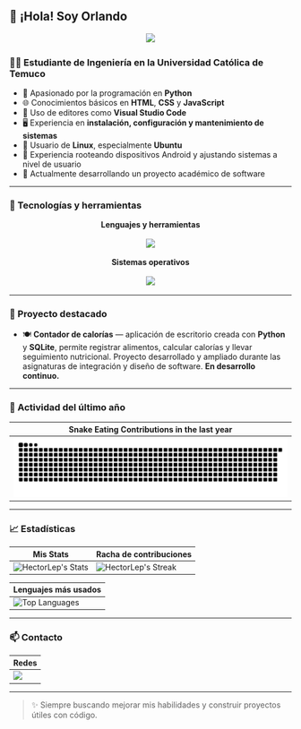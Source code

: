 ## 👋 ¡Hola! Soy Orlando

<div align="Center">
<img width="100" src="https://github.com/user-attachments/assets/fae54e71-c962-4868-ad16-f727a0593d00" />
</div>


### 👨‍💻 Estudiante de Ingeniería en la Universidad Católica de Temuco

- 🐍 Apasionado por la programación en **Python**  
- 🌐 Conocimientos básicos en **HTML**, **CSS** y **JavaScript**
- 🧰 Uso de editores como **Visual Studio Code**
- 🖥️ Experiencia en **instalación, configuración y mantenimiento de sistemas**
- 🧠 Usuario de **Linux**, especialmente **Ubuntu**
- 📱 Experiencia rooteando dispositivos Android y ajustando sistemas a nivel de usuario
- 🔧 Actualmente desarrollando un proyecto académico de software

---

### 🚀 Tecnologías y herramientas

<div align="center">

**Lenguajes y herramientas** 
<br>
<br>
<img src="https://skillicons.dev/icons?i=python,html,css,js,vscode,bash,github" />

**Sistemas operativos**  
<br>
<img src="https://skillicons.dev/icons?i=windows,linux,ubuntu" />

</div>

---

### 📌 Proyecto destacado

- 🍽️ **Contador de calorías** — aplicación de escritorio creada con **Python** y **SQLite**, permite registrar alimentos, calcular calorías y llevar seguimiento nutricional. Proyecto desarrollado y ampliado durante las asignaturas de integración y diseño de software. **En desarrollo continuo.**

---

### 🐍 Actividad del último año

| Snake Eating Contributions in the last year |
| ------------------------------------------ |
| ![snake gif](https://github.com/HectorLep/HectorLep/blob/output/github-contribution-grid-snake.svg) |

---

### 📈 Estadísticas

<div align="center">

| Mis Stats | Racha de contribuciones |
| --------- | ---------------------- |
| ![HectorLep's Stats](https://github-readme-stats.vercel.app/api?username=HectorLep&theme=onedark&show_icons=true&hide_border=true&count_private=true) | ![HectorLep's Streak](https://github-readme-streak-stats.herokuapp.com/?user=HectorLep&theme=onedark&hide_border=true) |

| Lenguajes más usados |
| -------------------- |
| ![Top Languages](https://github-readme-stats.vercel.app/api/top-langs/?username=HectorLep&theme=onedark&show_icons=true&hide_border=true&layout=compact) |

</div>

---


### 📫 Contacto

<div align="center">

| Redes |
| ----- |
| <a href="https://discord.com/users/729473858179956859"><img src="https://skillicons.dev/icons?i=discord"/></a> |

</div>

---

> ✨ Siempre buscando mejorar mis habilidades y construir proyectos útiles con código.
